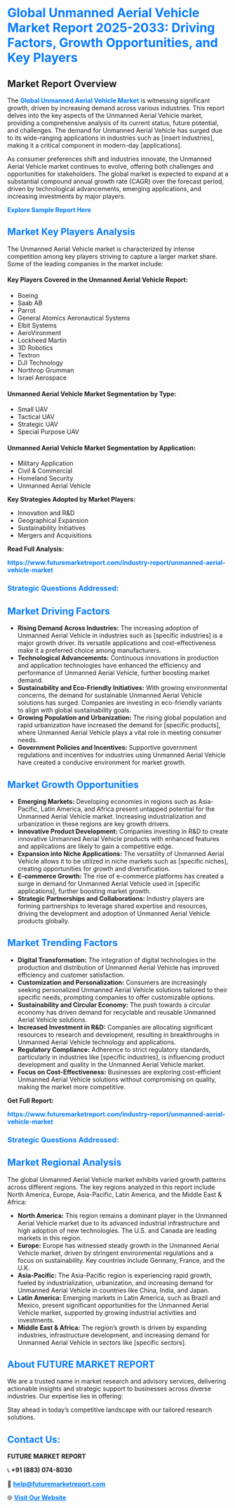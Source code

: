 <h1 style="color: #007BFF;">Global Unmanned Aerial Vehicle Market Report 2025-2033: Driving Factors, Growth Opportunities, and Key Players</h1>

<section id="overview">
<h2>Market Report Overview</h2>
<p>The <a href="https://www.futuremarketreport.com/industry-report/unmanned-aerial-vehicle-market" style="color: #007BFF; text-decoration: none;"><strong>Global Unmanned Aerial Vehicle Market</strong></a> is witnessing significant growth, driven by increasing demand across various industries. This report delves into the key aspects of the Unmanned Aerial Vehicle market, providing a comprehensive analysis of its current status, future potential, and challenges. The demand for Unmanned Aerial Vehicle has surged due to its wide-ranging applications in industries such as [insert industries], making it a critical component in modern-day [applications].</p>
<p>As consumer preferences shift and industries innovate, the Unmanned Aerial Vehicle market continues to evolve, offering both challenges and opportunities for stakeholders. The global market is expected to expand at a substantial compound annual growth rate (CAGR) over the forecast period, driven by technological advancements, emerging applications, and increasing investments by major players.</p>
</section>

<section id="overview">
<p><a href="https://www.futuremarketreport.com/request-sample/reportId=121141" style="color: #007BFF; text-decoration: none;"><strong>Explore Sample Report Here</strong></a></p>
</section>

<section id="key-players">
<h2 style="color: #007BFF;">Market Key Players Analysis</h2>
<p>The Unmanned Aerial Vehicle market is characterized by intense competition among key players striving to capture a larger market share. Some of the leading companies in the market include:</p>
<h4>Key Players Covered in the Unmanned Aerial Vehicle Report:</h4>
<ul><li>Boeing</li><li>Saab AB</li><li>Parrot</li><li>General Atomics Aeronautical Systems</li><li>Elbit Systems</li><li>AeroVironment</li><li>Lockheed Martin</li><li>3D Robotics</li><li>Textron</li><li>DJI Technology</li><li>Northrop Grumman</li><li>Israel Aerospace</li></ul>
<h4>Unmanned Aerial Vehicle Market Segmentation by Type:</h4>
<ul><li>Small UAV</li><li>Tactical UAV</li><li>Strategic UAV</li><li>Special Purpose UAV</li></ul>

<h4>Unmanned Aerial Vehicle Market Segmentation by Application:</h4>
<ul><li>Military Application</li><li>Civil &amp; Commercial</li><li>Homeland Security</li><li>Unmanned Aerial Vehicle</li></ul>
<p><strong>Key Strategies Adopted by Market Players:</strong></p>
<ul>
<li>Innovation and R&D</li>
<li>Geographical Expansion</li>
<li>Sustainability Initiatives</li>
<li>Mergers and Acquisitions</li>
</ul>
</section>

<section>
<p><strong>Read Full Analysis: </strong></p><a href="https://www.futuremarketreport.com/industry-report/unmanned-aerial-vehicle-market" style="color: #007BFF; text-decoration: none;"><strong>https://www.futuremarketreport.com/industry-report/unmanned-aerial-vehicle-market</strong></a>
<h3 style="color: #007BFF;">Strategic Questions Addressed:</h3>
</section>

<section id="driving-factors">
<h2 style="color: #007BFF;">Market Driving Factors</h2>
<ul>
<li><strong>Rising Demand Across Industries:</strong> The increasing adoption of Unmanned Aerial Vehicle in industries such as [specific industries] is a major growth driver. Its versatile applications and cost-effectiveness make it a preferred choice among manufacturers.</li>
<li><strong>Technological Advancements:</strong> Continuous innovations in production and application technologies have enhanced the efficiency and performance of Unmanned Aerial Vehicle, further boosting market demand.</li>
<li><strong>Sustainability and Eco-Friendly Initiatives:</strong> With growing environmental concerns, the demand for sustainable Unmanned Aerial Vehicle solutions has surged. Companies are investing in eco-friendly variants to align with global sustainability goals.</li>
<li><strong>Growing Population and Urbanization:</strong> The rising global population and rapid urbanization have increased the demand for [specific products], where Unmanned Aerial Vehicle plays a vital role in meeting consumer needs.</li>
<li><strong>Government Policies and Incentives:</strong> Supportive government regulations and incentives for industries using Unmanned Aerial Vehicle have created a conducive environment for market growth.</li>
</ul>
</section>

<section id="growth-opportunities">
<h2 style="color: #007BFF;">Market Growth Opportunities</h2>
<ul>
<li><strong>Emerging Markets:</strong> Developing economies in regions such as Asia-Pacific, Latin America, and Africa present untapped potential for the Unmanned Aerial Vehicle market. Increasing industrialization and urbanization in these regions are key growth drivers.</li>
<li><strong>Innovative Product Development:</strong> Companies investing in R&D to create innovative Unmanned Aerial Vehicle products with enhanced features and applications are likely to gain a competitive edge.</li>
<li><strong>Expansion into Niche Applications:</strong> The versatility of Unmanned Aerial Vehicle allows it to be utilized in niche markets such as [specific niches], creating opportunities for growth and diversification.</li>
<li><strong>E-commerce Growth:</strong> The rise of e-commerce platforms has created a surge in demand for Unmanned Aerial Vehicle used in [specific applications], further boosting market growth.</li>
<li><strong>Strategic Partnerships and Collaborations:</strong> Industry players are forming partnerships to leverage shared expertise and resources, driving the development and adoption of Unmanned Aerial Vehicle products globally.</li>
</ul>
</section>

<section id="trending-factors">
<h2 style="color: #007BFF;">Market Trending Factors</h2>
<ul>
<li><strong>Digital Transformation:</strong> The integration of digital technologies in the production and distribution of Unmanned Aerial Vehicle has improved efficiency and customer satisfaction.</li>
<li><strong>Customization and Personalization:</strong> Consumers are increasingly seeking personalized Unmanned Aerial Vehicle solutions tailored to their specific needs, prompting companies to offer customizable options.</li>
<li><strong>Sustainability and Circular Economy:</strong> The push towards a circular economy has driven demand for recyclable and reusable Unmanned Aerial Vehicle solutions.</li>
<li><strong>Increased Investment in R&D:</strong> Companies are allocating significant resources to research and development, resulting in breakthroughs in Unmanned Aerial Vehicle technology and applications.</li>
<li><strong>Regulatory Compliance:</strong> Adherence to strict regulatory standards, particularly in industries like [specific industries], is influencing product development and quality in the Unmanned Aerial Vehicle market.</li>
<li><strong>Focus on Cost-Effectiveness:</strong> Businesses are exploring cost-efficient Unmanned Aerial Vehicle solutions without compromising on quality, making the market more competitive.</li>
</ul>
</section>

<section>
<p><strong>Get Full Report: </strong></p><a href="https://www.futuremarketreport.com/industry-report/unmanned-aerial-vehicle-market" style="color: #007BFF; text-decoration: none;"><strong>https://www.futuremarketreport.com/industry-report/unmanned-aerial-vehicle-market</strong></a>
<h3 style="color: #007BFF;">Strategic Questions Addressed:</h3>
</section>


<section id="regional-analysis">
<h2 style="color: #007BFF;">Market Regional Analysis</h2>
<p>The global Unmanned Aerial Vehicle market exhibits varied growth patterns across different regions. The key regions analyzed in this report include North America, Europe, Asia-Pacific, Latin America, and the Middle East & Africa:</p>
<ul>
<li><strong>North America:</strong> This region remains a dominant player in the Unmanned Aerial Vehicle market due to its advanced industrial infrastructure and high adoption of new technologies. The U.S. and Canada are leading markets in this region.</li>
<li><strong>Europe:</strong> Europe has witnessed steady growth in the Unmanned Aerial Vehicle market, driven by stringent environmental regulations and a focus on sustainability. Key countries include Germany, France, and the U.K.</li>
<li><strong>Asia-Pacific:</strong> The Asia-Pacific region is experiencing rapid growth, fueled by industrialization, urbanization, and increasing demand for Unmanned Aerial Vehicle in countries like China, India, and Japan.</li>
<li><strong>Latin America:</strong> Emerging markets in Latin America, such as Brazil and Mexico, present significant opportunities for the Unmanned Aerial Vehicle market, supported by growing industrial activities and investments.</li>
<li><strong>Middle East & Africa:</strong> The region’s growth is driven by expanding industries, infrastructure development, and increasing demand for Unmanned Aerial Vehicle in sectors like [specific sectors].</li>
</ul>
</section>

<footer>
<h2 style="color: #007BFF;">About FUTURE MARKET REPORT</h2>
<p>We are a trusted name in market research and advisory services, delivering actionable insights and strategic support to businesses across diverse industries. Our expertise lies in offering:</p>

<p>Stay ahead in today’s competitive landscape with our tailored research solutions.</p>

<h2 style="color: #007BFF;">Contact Us:</h2>
<p><strong>FUTURE MARKET REPORT</strong></p>
<p>📞 <strong>+91 (883) 074-8030</strong></p>
<p>📧 <strong><a href="mailto:help@futuremarketreport.com" style="color: #007BFF;">help@futuremarketreport.com</a></strong></p>
<p>🌐 <strong><a href="https://www.futuremarketreport.com/" style="color: #007BFF;">Visit Our Website</a></strong></p>
</footer>